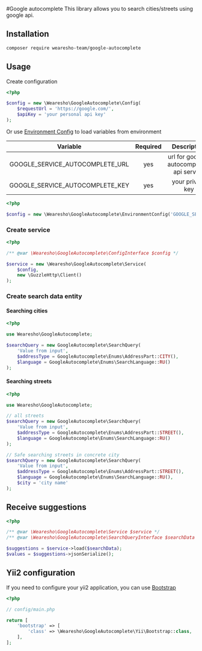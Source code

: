 #Google autocomplete
This library allows you to search cities/streets using google api.

## Installation

```bash
composer require wearesho-team/google-autocomplete
```

## Usage

Create configuration

```php
<?php

$config = new \Wearesho\GoogleAutocomplete\Config(
    $requestUrl = 'https://google.com/',
    $apiKey = 'your personal api key'
);
```

Or use [Environment Config](./src/EnvironmentConfig.php) to load variables from environment

|             Variable            | Required |               Description               |
|:-------------------------------:|:--------:|:---------------------------------------:|
| GOOGLE_SERVICE_AUTOCOMPLETE_URL | yes      | url for google-autocomplete-api service |
| GOOGLE_SERVICE_AUTOCOMPLETE_KEY | yes      | your private key                        |

```php
<?php

$config = new \Wearesho\GoogleAutocomplete\EnvironmentConfig('GOOGLE_SERVICE_AUTOCOMPLETE');
```

### Create service

```php
<?php

/** @var \Wearesho\GoogleAutocomplete\ConfigInterface $config */

$service = new \Wearesho\GoogleAutocomplete\Service(
    $config,
    new \GuzzleHttp\Client()
);

```

### Create search data entity

#### Searching cities
```php
<?php

use Wearesho\GoogleAutocomplete;

$searchQuery = new GoogleAutocomplete\SearchQuery(
    'Value from input',
    $addressType = GoogleAutocomplete\Enums\AddressPart::CITY(),
    $language = GoogleAutocomplete\Enums\SearchLanguage::RU()
);
```

#### Searching streets
```php
<?php

use Wearesho\GoogleAutocomplete;

// all streets
$searchQuery = new GoogleAutocomplete\SearchQuery(
    'Value from input',
    $addressType = GoogleAutocomplete\Enums\AddressPart::STREET(),
    $language = GoogleAutocomplete\Enums\SearchLanguage::RU()
);

// Safe searching streets in concrete city
$searchQuery = new GoogleAutocomplete\SearchQuery(
    'Value from input',
    $addressType = GoogleAutocomplete\Enums\AddressPart::STREET(),
    $language = GoogleAutocomplete\Enums\SearchLanguage::RU(),
    $city = 'city name'
);
```

## Receive suggestions

```php
<?php

/** @var \Wearesho\GoogleAutocomplete\Service $service */
/** @var \Wearesho\GoogleAutocomplete\SearchQueryInterface $searchData */

$suggestions = $service->load($searchData);
$values = $suggestions->jsonSerialize();
```

## Yii2 configuration

If you need to configure your yii2 application, you can use [Bootstrap](./src/Yii/Bootstrap.php)

```php
<?php

// config/main.php

return [
    'bootstrap' => [
        'class' => \Wearesho\GoogleAutocomplete\Yii\Bootstrap::class,        
    ],
];
```

